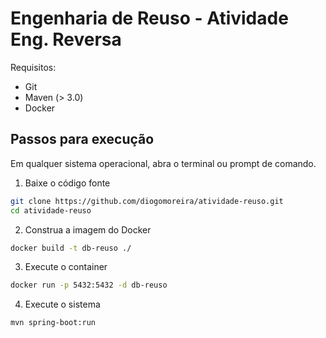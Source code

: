 # Engenharia de Reuso - Atividade Eng. Reversa

Requisitos:

- Git
- Maven (> 3.0)
- Docker

## Passos para execução

Em qualquer sistema operacional, abra o terminal ou prompt de comando.

1. Baixe o código fonte

```sh
git clone https://github.com/diogomoreira/atividade-reuso.git
cd atividade-reuso
```

2. Construa a imagem do Docker

```sh
docker build -t db-reuso ./
```

3. Execute o container

```sh
docker run -p 5432:5432 -d db-reuso
```

4. Execute o sistema

```sh
mvn spring-boot:run
```